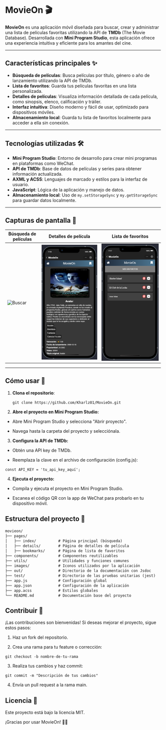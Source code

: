 # MovieOn 🎬

**MovieOn** es una aplicación móvil diseñada para buscar, crear y administrar una lista de películas favoritas utilizando la API de **TMDb** (The Movie Database). Desarrollada con **Mini Program Studio**, esta aplicación ofrece una experiencia intuitiva y eficiente para los amantes del cine.

---

## Características principales ✨

- **Búsqueda de películas**: Busca películas por título, género o año de lanzamiento utilizando la API de TMDb.
- **Lista de favoritos**: Guarda tus películas favoritas en una lista personalizada.
- **Detalles de películas**: Visualiza información detallada de cada película, como sinopsis, elenco, calificación y tráiler.
- **Interfaz intuitiva**: Diseño moderno y fácil de usar, optimizado para dispositivos móviles.
- **Almacenamiento local**: Guarda tu lista de favoritos localmente para acceder a ella sin conexión.

---

## Tecnologías utilizadas 🛠️

- **Mini Program Studio**: Entorno de desarrollo para crear mini programas en plataformas como WeChat.
- **API de TMDb**: Base de datos de películas y series para obtener información actualizada.
- **AXML y ACSS**: Lenguajes de marcado y estilos para la interfaz de usuario.
- **JavaScript**: Lógica de la aplicación y manejo de datos.
- **Almacenamiento local**: Uso de `my.setStorageSync` y `my.getStorageSync` para guardar datos localmente.

---

## Capturas de pantalla 📸

| Búsqueda de películas       | Detalles de película        | Lista de favoritos         |
|-----------------------------|-----------------------------|----------------------------|
| ![Buscar](images/SS/search.png) | ![Detalles](images/SS/details.png) | ![Favoritos](images/SS/favorites.png) |

---

## Cómo usar 🚀

1. **Clona el repositorio**:
   ```
   git clone https://github.com/Kharlz01/MovieOn.git
   ```

2. **Abre el proyecto en Mini Program Studio:**

  - Abre Mini Program Studio y selecciona "Abrir proyecto".

  - Navega hasta la carpeta del proyecto y selecciónala.

3. **Configura la API de TMDb:**

  - Obtén una API key de TMDb.

  - Reemplaza la clave en el archivo de configuración (config.js):

```
const API_KEY = 'tu_api_key_aquí';
```

4. **Ejecuta el proyecto:**

  - Compila y ejecuta el proyecto en Mini Program Studio.

  - Escanea el código QR con la app de WeChat para probarlo en tu dispositivo móvil.

## Estructura del proyecto 📂

```
movieon/
├── pages/
│   ├── index/          # Página principal (búsqueda)
│   ├── details/        # Página de detalles de película
│   ├── bookmarks/      # Página de lista de favoritos
├── components/         # Componentes reutilizables
├── utils/              # Utilidades y funciones comunes
├── images/             # Iconos utilizados por la aplicación
├── out/                # Directorio de la documentación con Jsdoc
├── test/               # Directorio de las pruebas unitarias (jest)
├── app.js              # Configuración global
├── app.json            # Configuración de la aplicación
├── app.acss            # Estilos globales
└── README.md           # Documentación base del proyecto
```

## Contribuir 🤝

¡Las contribuciones son bienvenidas! Si deseas mejorar el proyecto, sigue estos pasos:

1. Haz un fork del repositorio.

2. Crea una rama para tu feature o corrección:
```
git checkout -b nombre-de-tu-rama
```
3. Realiza tus cambios y haz commit:
```
git commit -m "Descripción de tus cambios"
```
4. Envía un pull request a la rama main.

## Licencia 📜

Este proyecto está bajo la licencia MIT.

¡Gracias por usar MovieOn! 🎥🍿